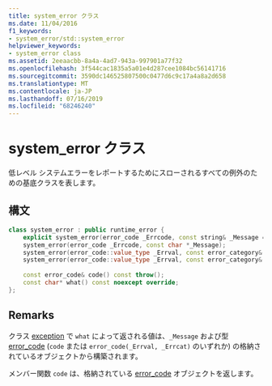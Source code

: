 ```yaml
---
title: system_error クラス
ms.date: 11/04/2016
f1_keywords:
- system_error/std::system_error
helpviewer_keywords:
- system_error class
ms.assetid: 2eeaacbb-8a4a-4ad7-943a-997901a77f32
ms.openlocfilehash: 3f544cac1835a5a01e4d287cee1084bc56141716
ms.sourcegitcommit: 3590dc146525807500c0477d6c9c17a4a8a2d658
ms.translationtype: MT
ms.contentlocale: ja-JP
ms.lasthandoff: 07/16/2019
ms.locfileid: "68246240"
---
```

# <a name="systemerror-class"></a>system_error クラス

低レベル システムエラーをレポートするためにスローされるすべての例外のための基底クラスを表します。

## <a name="syntax"></a>構文

```cpp
class system_error : public runtime_error {
    explicit system_error(error_code _Errcode, const string& _Message = "");
    system_error(error_code _Errcode, const char *_Message);
    system_error(error_code::value_type _Errval, const error_category& _Errcat, const string& _Message);
    system_error(error_code::value_type _Errval, const error_category& _Errcat, const char *_Message);
    
    const error_code& code() const throw();
    const char* what() const noexcept override;
};
```

## <a name="remarks"></a>Remarks

クラス [exception](../standard-library/exception-class.md) で `what` によって返される値は、`_Message` および型 [error_code](../standard-library/error-code-class.md) (`code` または `error_code(_Errval, _Errcat)` のいずれか) の格納されているオブジェクトから構築されます。

メンバー関数 `code` は、格納されている [error_code](../standard-library/error-code-class.md) オブジェクトを返します。
